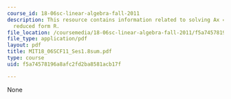 ```yaml
---
course_id: 18-06sc-linear-algebra-fall-2011
description: This resource contains information related to solving Ax = b and row
  reduced form R.
file_location: /coursemedia/18-06sc-linear-algebra-fall-2011/f5a74578196a8afc2fd2ba8581acb17f_MIT18_06SCF11_Ses1.8sum.pdf
file_type: application/pdf
layout: pdf
title: MIT18_06SCF11_Ses1.8sum.pdf
type: course
uid: f5a74578196a8afc2fd2ba8581acb17f

---
```

None